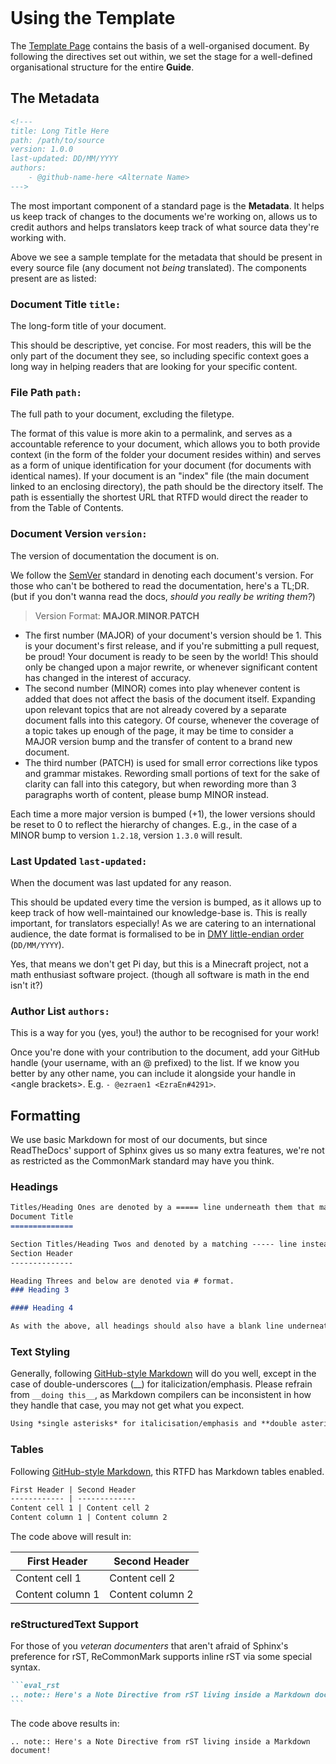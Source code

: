 <!---
title: Using the Template
path: /onboarding/contributing/using-template
version: 1.0.1
authors:
    - @ezraen1
--->
``` .. todo:: Add textstyling reference
```
Using the Template
===================

The [Template Page](/_sources/bteguide/en/onboarding/contributing/template-page.md.txt) contains the basis of a well-organised document. By following the directives set out within, we set the stage for a well-defined organisational structure for the entire **Guide**.

The Metadata
------------

```html
<!---
title: Long Title Here
path: /path/to/source
version: 1.0.0
last-updated: DD/MM/YYYY
authors:
    - @github-name-here <Alternate Name>
--->
```

The most important component of a standard page is the **Metadata**. It helps us keep track of changes to the documents we're working on, allows us to credit authors and helps translators keep track of what source data they're working with.

Above we see a sample template for the metadata that should be present in every source file (any document not _being_ translated).
The components present are as listed:

### Document Title `title:`
  The long-form title of your document. 
  
  This should be descriptive, yet concise. For most readers, this will be the only part of the document they see, so including specific context goes a long way in helping readers that are looking for your specific content.

### File Path `path:`
  The full path to your document, excluding the filetype. 
  
  The format of this value is more akin to a permalink, and serves as a accountable reference to your document, which allows you to both provide context (in the form of the folder your document resides within) and serves as a form of unique identification for your document (for documents with identical names).
  If your document is an "index" file (the main document linked to an enclosing directory), the path should be the directory itself. The path is essentially the shortest URL that RTFD would direct the reader to from the Table of Contents.

### Document Version `version:`
  The version of documentation the document is on. 
  
We follow the [SemVer](https://semver.org/) standard in denoting each document's version. For those who can't be bothered to read the documentation, here's a TL;DR. (but if you don't wanna read the docs, *should you really be writing them?*)

> Version Format: **MAJOR**.**MINOR**.**PATCH**

  - The first number (MAJOR) of your document's version should be 1. This is your document's first release, and if you're submitting a pull request, be proud! Your document is ready to be seen by the world! This should only be changed upon a major rewrite, or whenever significant content has changed in the interest of accuracy.
  - The second number (MINOR) comes into play whenever content is added that does not affect the basis of the document itself. Expanding upon relevant topics that are not already covered by a separate document falls into this category. Of course, whenever the coverage of a topic takes up enough of the page, it may be time to consider a MAJOR version bump and the transfer of content to a brand new document. 
  - The third number (PATCH) is used for small error corrections like typos and grammar mistakes. Rewording small portions of text for the sake of clarity can fall into this category, but when rewording more than 3 paragraphs worth of content, please bump MINOR instead.

  Each time a more major version is bumped (+1), the lower versions should be reset to 0 to reflect the hierarchy of changes. E.g., in the case of a MINOR bump to version `1.2.18`, version `1.3.0` will result.

### Last Updated `last-updated:`
  When the document was last updated for any reason.
  
  This should be updated every time the version is bumped, as it allows up to keep track of how well-maintained our knowledge-base is. This is really important, for translators especially!
  As we are catering to an international audience, the date format is formalised to be in [DMY little-endian order](https://en.wikipedia.org/wiki/Date_format_by_country) (`DD/MM/YYYY`). 
  
  Yes, that means we don't get Pi day, but this is a Minecraft project, not a math enthusiast software project. (though all software is math in the end isn't it?)

### Author List `authors:`
  This is a way for you (yes, you!) the author to be recognised for your work!
  
  Once you're done with your contribution to the document, add your GitHub handle (your username, with an @ prefixed) to the list. If we know you better by any other name, you can include it alongside your handle in \<angle brackets\>. E.g. `- @ezraen1 <EzraEn#4291>`.


Formatting
----------

We use basic Markdown for most of our documents, but since ReadTheDocs' support of Sphinx gives us so many extra features, we're not as restricted as the CommonMark standard may have you think.

### Headings
```markdown
Titles/Heading Ones are denoted by a ===== line underneath them that matches it's width.
Document Title
==============

Section Titles/Heading Twos and denoted by a matching ----- line instead.
Section Header
--------------

Heading Threes and below are denoted via # format.
### Heading 3

#### Heading 4

As with the above, all headings should also have a blank line underneath them before any content starts.
```


### Text Styling

Generally, following [GitHub-style Markdown](https://guides.github.com/pdfs/markdown-cheatsheet-online.pdf) will do you well, except in the case of double-underscores (__) for italicization/emphasis. Please refrain from `__doing this__`, as Markdown compilers can be inconsistent in how they handle that case, you may not get what you expect.
```markdown
Using *single asterisks* for italicisation/emphasis and **double asterisks** for bolding will do you well for consistency's sake.
```


### Tables

Following [GitHub-style Markdown](https://guides.github.com/pdfs/markdown-cheatsheet-online.pdf), this RTFD has Markdown tables enabled.

```markdown
First Header | Second Header
------------ | -------------
Content cell 1 | Content cell 2
Content column 1 | Content column 2
```
The code above will result in:

First Header | Second Header
------------ | -------------
Content cell 1 | Content cell 2
Content column 1 | Content column 2


### reStructuredText Support

For those of you *veteran documenters* that aren't afraid of Sphinx's preference for rST, ReCommonMark supports inline rST via some special syntax.

````markdown
```eval_rst
.. note:: Here's a Note Directive from rST living inside a Markdown document! 
```

````
The code above results in:

```eval_rst
.. note:: Here's a Note Directive from rST living inside a Markdown document! 
```